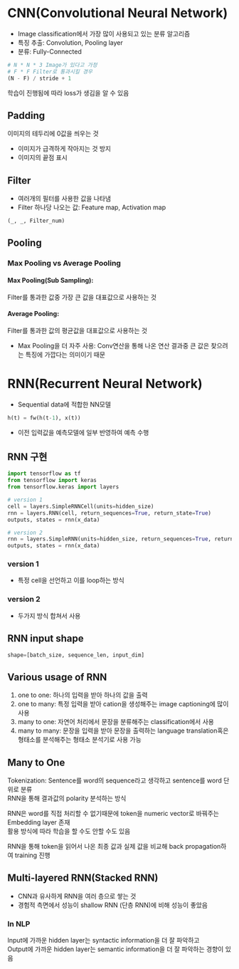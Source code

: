 # CNN(Convolutional Neural Network)

- Image classification에서 가장 많이 사용되고 있는 분류 알고리즘
- 특징 추출: Convolution, Pooling layer
- 분류: Fully-Connected

```py
# N * N * 3 Image가 있다고 가정
# F * F Filter로 통과시킬 경우
(N - F) / stride + 1
```
학습이 진행됨에 따라 loss가 생김을 알 수 있음

## Padding

이미지의 테두리에 0값을 씌우는 것
- 이미지가 급격하게 작아지는 것 방지
- 이미지의 끝점 표시

## Filter

- 여러개의 필터를 사용한 값을 나타냄
- Filter 하나당 나오는 값: Feature map, Activation map
```py
(_, _, Filter_num)
```

## Pooling

### Max Pooling vs Average Pooling

#### Max Pooling(Sub Sampling):
 Filter를 통과한 값중 가장 큰 값을 대표값으로 사용하는 것

#### Average Pooling: 
Filter를 통과한 값의 평균값을 대표값으로 사용하는 것

- Max Pooling을 더 자주 사용: Conv연산을 통해 나온 연산 결과중 큰 값은 찾으려는 특징에 가깝다는 의미이기 때문

# RNN(Recurrent Neural Network)

- Sequential data에 적합한 NN모델

```py
h(t) = fw(h(t-1), x(t))
```

- 이전 입력값을 예측모델에 일부 반영하여 예측 수행

## RNN 구현

```py
import tensorflow as tf
from tensorflow import keras
from tensorflow.keras import layers

# version 1
cell = layers.SimpleRNNCell(units=hidden_size)
rnn = layers.RNN(cell, return_sequences=True, return_state=True)
outputs, states = rnn(x_data)

# version 2
rnn = layers.SimpleRNN(units=hidden_size, return_sequences=True, return_state=True)
outputs, states = rnn(x_data)
```
### version 1
- 특정 cell을 선언하고 이를 loop하는 방식

### version 2
- 두가지 방식 합쳐서 사용

## RNN input shape
```py
shape=[batch_size, sequence_len, input_dim]
```

## Various usage of RNN

1. one to one: 하나의 입력을 받아 하나의 값을 출력
2. one to many: 특정 입력을 받아 cation을 생성해주는 image captioning에 많이 사용
3. many to one: 자연어 처리에서 문장을 분류해주는 classification에서 사용
4. many to many: 문장을 입력을 받아 문장을 출력하는 language translation혹은 형태소를 분석해주는 형태소 분석기로 사용 가능

## Many to One

Tokenization: Sentence를 word의 sequence라고 생각하고 sentence를 word 단위로 분류<br>
RNN을 통해  결과값의 polarity 분석하는 방식
<p>
RNN은 word를 직접 처리할 수 없기때문에 token을 numeric vector로 바꿔주는 Embedding layer 존재
<br> 
활용 방식에 따라 학습을 할 수도 안할 수도 있음
</p>
RNN을 통해 token을 읽어서 나온 최종 값과 실제 값을 비교해 back propagation하여 training 진행

## Multi-layered RNN(Stacked RNN)
- CNN과 유사하게 RNN을 여러 층으로 쌓는 것
- 경험적 측면에서 성능이 shallow RNN (단층 RNN)에 비해 성능이 좋았음

### In NLP
Input에 가까운 hidden layer는 syntactic information을 더 잘 파악하고<br>
Output에 가까운 hidden layer는 semantic information을 더 잘 파악하는 경향이 있음

